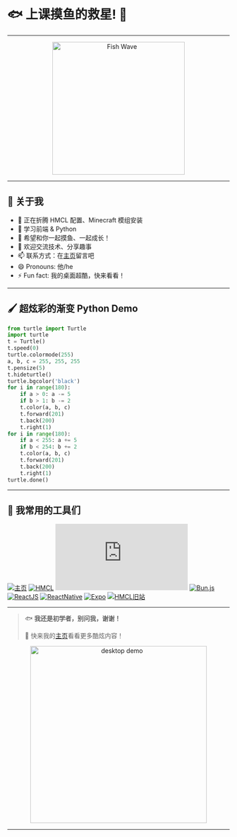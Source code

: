 # 🐟 **上课摸鱼的救星!** 🌟

---

<div align="center">
  <img src="https://xiaty-win11.github.io/assets/fish-wave.gif" alt="Fish Wave" width="300"/>
</div>

---

## 🚀 关于我

- 🔭 正在折腾 HMCL 配置、Minecraft 模组安装
- 🌱 学习前端 & Python
- 👯 希望和你一起摸鱼、一起成长！
- 💬 欢迎交流技术、分享趣事
- 📫 联系方式：在[主页](https://xiaty-win11.github.io/)留言吧
- 😄 Pronouns: 他/he
- ⚡ Fun fact: 我的桌面超酷，快来看看！

---

## 🖌️ 超炫彩的渐变 Python Demo

```python
from turtle import Turtle
import turtle
t = Turtle()
t.speed(0)
turtle.colormode(255)
a, b, c = 255, 255, 255
t.pensize(5)
t.hideturtle()
turtle.bgcolor('black')
for i in range(180):
    if a > 0: a -= 5
    if b > 1: b -= 2
    t.color(a, b, c)
    t.forward(201)
    t.back(200)
    t.right(1)
for i in range(180):
    if a < 255: a += 5
    if b < 254: b += 2
    t.color(a, b, c)
    t.forward(201)
    t.back(200)
    t.right(1)
turtle.done()
```

---

## 🧰 我常用的工具们

[![主页](https://img.shields.io/badge/主页-xiaty--win11.github.io-blue?logo=github)](https://xiaty-win11.github.io/)
[![HMCL](https://img.shields.io/badge/HMCL-启动器-orange?logo=minecraft)](https://hmcl.huangyuhui.net/)
[![Node.js](https://img.shields.io/badge/Node.js-绿色-339933?logo=node.js)](https://nodejs.org)
[![Bun.js](https://img.shields.io/badge/Bun.js-超快-000?logo=bun)](https://bun.sh)
[![ReactJS](https://img.shields.io/badge/ReactJS-⚛️-61DAFB?logo=react)](https://react.dev)
[![ReactNative](https://img.shields.io/badge/ReactNative-移动端-61DAFB?logo=react)](https://reactnative.dev)
[![Expo](https://img.shields.io/badge/Expo-工具-000?logo=expo)](https://expo.dev)
[![HMCL旧站](https://img.shields.io/badge/HMCL-旧站-grey?logo=minecraft)](https://hmcl.net)

---

> 🐟 **我还是初学者，别问我，谢谢！**
>
> 👀 快来我的[主页](https://xiaty-win11.github.io/)看看更多酷炫内容！

<div align="center">
  <img src="https://xiaty-win11.github.io/assets/desktop-demo.gif" alt="desktop demo" width="400"/>
</div>

---
